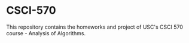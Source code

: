 # CSCI-570
This repository contains the homeworks and project of USC's CSCI 570 course - Analysis of Algorithms. 
